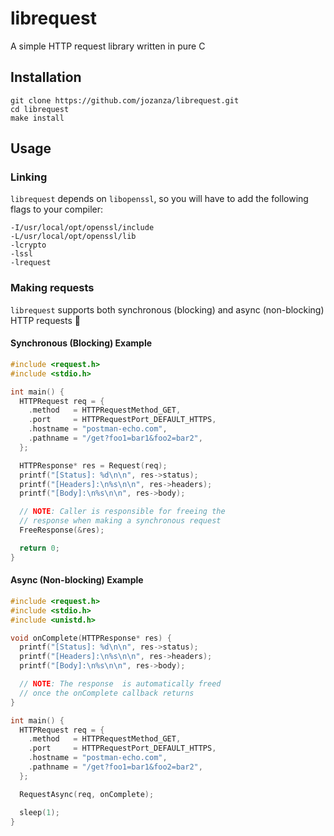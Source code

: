 # librequest

A simple HTTP request library written in pure C

## Installation

```
git clone https://github.com/jozanza/librequest.git
cd librequest
make install
```

## Usage

### Linking

`librequest` depends on `libopenssl`, so you will have to add the following flags to your compiler:

```
-I/usr/local/opt/openssl/include
-L/usr/local/opt/openssl/lib
-lcrypto
-lssl
-lrequest
```

### Making requests

`librequest` supports both synchronous (blocking) and async (non-blocking) HTTP requests 🎉

#### Synchronous (Blocking) Example

```c
#include <request.h>
#include <stdio.h>

int main() {
  HTTPRequest req = {
    .method   = HTTPRequestMethod_GET,
    .port     = HTTPRequestPort_DEFAULT_HTTPS,
    .hostname = "postman-echo.com",
    .pathname = "/get?foo1=bar1&foo2=bar2",
  };

  HTTPResponse* res = Request(req);
  printf("[Status]: %d\n\n", res->status);
  printf("[Headers]:\n%s\n\n", res->headers);
  printf("[Body]:\n%s\n\n", res->body);

  // NOTE: Caller is responsible for freeing the
  // response when making a synchronous request
  FreeResponse(&res);

  return 0;
}
```

#### Async (Non-blocking) Example

```c
#include <request.h>
#include <stdio.h>
#include <unistd.h>

void onComplete(HTTPResponse* res) {
  printf("[Status]: %d\n\n", res->status);
  printf("[Headers]:\n%s\n\n", res->headers);
  printf("[Body]:\n%s\n\n", res->body);

  // NOTE: The response  is automatically freed
  // once the onComplete callback returns
}

int main() {
  HTTPRequest req = {
    .method   = HTTPRequestMethod_GET,
    .port     = HTTPRequestPort_DEFAULT_HTTPS,
    .hostname = "postman-echo.com",
    .pathname = "/get?foo1=bar1&foo2=bar2",
  };

  RequestAsync(req, onComplete);

  sleep(1);
}
```

